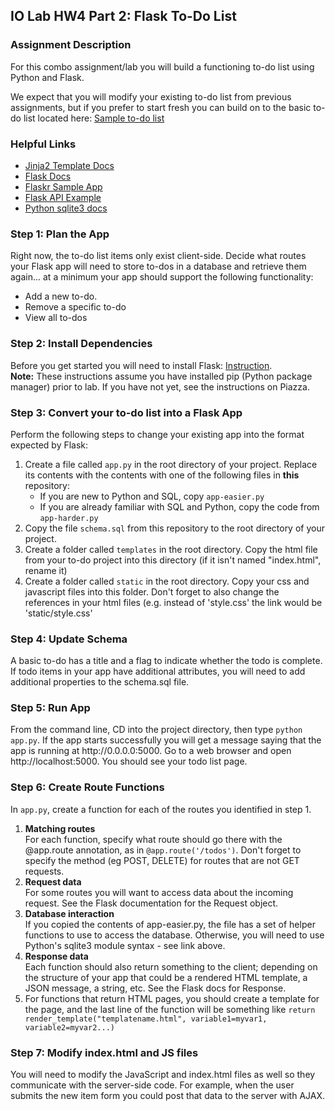 <h2>IO Lab HW4 Part 2: Flask To-Do List</h2>

<h3>Assignment Description</h3>
<p>For this combo assignment/lab you will build a functioning to-do list using Python and Flask.</p>
<p>We expect that you will modify your existing to-do list from previous assignments, but if you prefer to start fresh you can build on to the basic to-do list located here: <a href="http://github.com/krushton/todo-list">Sample to-do list</a></p>

<h3>Helpful Links</h3>
<ul>
    <li><a href="http://jinja.pocoo.org/docs/templates/">Jinja2 Template Docs</a></li>
    <li><a href="http://flask.pocoo.org/docs/quickstart/">Flask Docs</a></li>
    <li><a href="http://flask.pocoo.org/docs/tutorial/">Flaskr Sample App</a></li>
    <li><a href="http://github.com/krushton/flask-api-example">Flask API Example</a></li>
    <li><a href="http://docs.python.org/2/library/sqlite3.html">Python sqlite3 docs</a></li>
    
</ul>

<h3>Step 1: Plan the App</h3>
<div>Right now, the to-do list items only exist client-side. Decide what routes your Flask app will need to store to-dos in a database and retrieve them again... at a minimum your app should support the following functionality: 
    <ul>
        <li>Add a new to-do.</li>
        <li>Remove a specific to-do</li>
        <li>View all to-dos</li>
    </ul>
</div>

<h3>Step 2: Install Dependencies</h3>
<p>Before you get started you will need to install Flask: <a href="http://flask.pocoo.org/docs/installation/">Instruction</a>.<br>
<b>Note:</b> These instructions assume you have installed pip (Python package manager) prior to lab. If you have not yet, see the instructions on Piazza.</p>


<h3>Step 3: Convert your to-do list into a Flask App</h3>
<p>Perform the following steps to change your existing app into the format expected by Flask:</p>
<ol>
    <li>Create a file called <code>app.py</code> in the root directory of your project. Replace its contents with the contents with one of the following files in <b>this</b> repository:
        <ul>
            <li>If you are new to Python and SQL, copy <code>app-easier.py</code></li>
            <li>If you are already familiar with SQL and Python, copy the code from <code>app-harder.py</code></li>
        </ul>
    </li>
    <li>Copy the file <code>schema.sql</code> from this repository to the root directory of your project.</li>
    <li>Create a folder called <code>templates</code> in the root directory. Copy the html file from your to-do project into this directory (if it isn't named "index.html", rename it)</li>
    <li>Create a folder called <code>static</code> in the root directory. Copy your css and javascript files into this folder. Don't forget to also change the references in your html files (e.g. instead of 'style.css' the link would be 'static/style.css'</li>
</ol>

<h3>Step 4: Update Schema</h3>
<p>A basic to-do has a title and a flag to indicate whether the todo is complete. If todo items in your app have additional attributes, you will need to add additional properties to the schema.sql file.</p>


<h3>Step 5: Run App</h3>
<p>From the command line, CD into the project directory, then type <code>python app.py</code>. If the app starts successfully you will get a message saying that the app is running at http://0.0.0.0:5000. Go to a web browser and open http://localhost:5000. You should see your todo list page.</p>


<h3>Step 6: Create Route Functions</h3>
<p>In <code>app.py</code>, create a function for each of the routes you identified in step 1.</p>
<ol>
    <li><b>Matching routes</b><br>For each function, specify what route should go there with the @app.route annotation, as in <code>@app.route('/todos')</code>. Don't forget to specify the method (eg POST, DELETE) for routes that are not GET requests.</li>
    <li><b>Request data</b><br>For some routes you will  want to access data about the incoming request. See the Flask documentation for the Request object.</li>
    <li><b>Database interaction</b><br>If you copied the contents of app-easier.py, the file has a set of helper functions to use to access the database. Otherwise, you will need to use Python's sqlite3 module syntax - see link above.</li>
    <li><b>Response data</b><br>Each function should also return something to the client; depending on the structure of your app that could be a rendered HTML template, a JSON message, a string, etc. See the Flask docs for Response.</li>
    <li>For functions that return HTML pages, you should create a template for the page, and the last line of the function will be something like <code>return render_template("templatename.html", variable1=myvar1, variable2=myvar2...)</code></li>
</ol>

<h3>Step 7: Modify index.html and JS files</h3>
<p>You will need to modify the JavaScript and index.html files as well so they communicate with the server-side code. For example, when the user submits the new item form you could post that data to the server with AJAX.</p>

